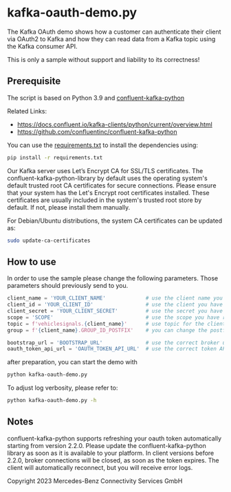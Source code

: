 kafka-oauth-demo.py
===================

The Kafka OAuth demo shows how a customer can authenticate their client via OAuth2 to Kafka and how they can read data
from a Kafka topic using the Kafka consumer API.

This is only a sample without support and liability to its correctness!

Prerequisite
------------

The script is based on Python 3.9 and [confluent-kafka-python](https://github.com/confluentinc/confluent-kafka-python)

Related Links:

* https://docs.confluent.io/kafka-clients/python/current/overview.html
* https://github.com/confluentinc/confluent-kafka-python

You can use the [requirements.txt](./requirements.txt) to install the dependencies using:

```bash
pip install -r requirements.txt
```

Our Kafka server uses Let’s Encrypt CA for SSL/TLS certificates. The confluent-kafka-python-library by default uses the 
operating system's default trusted root CA certificates for secure connections. Please ensure that your system has the 
Let's Encrypt root certificates installed. These certificates are usually included in the system's trusted root store by
default. If not, please install them manually.

For Debian/Ubuntu distributions, the system CA certificates can be updated as:
```bash
sudo update-ca-certificates
```

How to use
----------

In order to use the sample please change the following parameters. Those parameters should previously send to you.

```python
client_name = 'YOUR_CLIENT_NAME'             # use the client name you have received
client_id = 'YOUR_CLIENT_ID'                 # use the client you have received
client_secret = 'YOUR_CLIENT_SECRET'         # use the secret you have received
scope = 'SCOPE'                              # use the scope you have received
topic = f'vehiclesignals.{client_name}'      # use topic for the client you have received
group = f'{client_name}.GROUP_ID_POSTFIX'    # you can change the postfix of your consumer group

bootstrap_url = 'BOOTSTRAP_URL'              # use the correct broker url for your region
oauth_token_api_url = 'OAUTH_TOKEN_API_URL'  # use the correct token API url for your region
```

after preparation, you can start the demo with 
```bash
python kafka-oauth-demo.py
```
To adjust log verbosity, please refer to:
```bash
python kafka-oauth-demo.py -h
```

Notes
-----

confluent-kafka-python supports refreshing your oauth token automatically starting from version 2.2.0. Please update the
confluent-kafka-python library as soon as it is available to your platform. In client versions before 2.2.0, broker
connections will be closed, as soon as the token expires. The client will automatically reconnect, but you will receive
error logs.

Copyright 2023 Mercedes-Benz Connectivity Services GmbH
